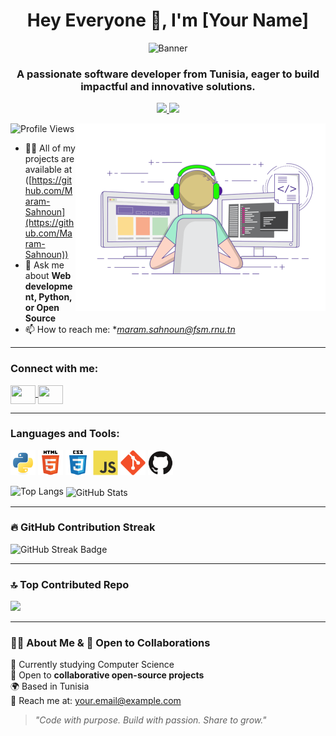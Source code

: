 <h1 align="center">Hey Everyone 👋, I'm [Your Name]</h1>

<div align="center">
  <img src="https://your-image-url.com/banner.png" alt="Banner" />
</div>

<h3 align="center">A passionate software developer from Tunisia, eager to build impactful and innovative solutions.</h3>

<p align="center">
  <a href="[https://github.com/your-github-username](https://github.com/Maram-Sahnoun)">
    <img src="https://img.shields.io/github/followers/Maram-Sahnoun?label=Follow&style=social" />
  </a>
  <a href="[https://linkedin.com/in/your-linkedin-id](https://www.linkedin.com/in/sahnoun-maram-397986373/)">
    <img src="https://img.shields.io/badge/LinkedIn-Your%20Name-blue?logo=linkedin&style=flat-square" />
  </a>
</p>

<img align="right" alt="Coding" width="400" src="https://raw.githubusercontent.com/devSouvik/devSouvik/master/gif3.gif">

<p align="left">
  <img src="https://komarev.com/ghpvc/?username=your-github-username&label=Profile%20views&color=0e75b6&style=flat" alt="Profile Views" />
</p>

- 👨‍💻 All of my projects are available at ([https://github.com/Maram-Sahnoun](https://github.com/Maram-Sahnoun))  
- 💬 Ask me about **Web development, Python, or Open Source**  
- 📫 How to reach me: **maram.sahnoun@fsm.rnu.tn*

---

<h3 align="left">Connect with me:</h3>
<p align="left">
  <a href="[https://linkedin.com/in/your-linkedin-id](https://www.linkedin.com/in/sahnoun-maram-397986373/)" target="blank">
    <img align="center" src="https://raw.githubusercontent.com/rahuldkjain/github-profile-readme-generator/master/src/images/icons/Social/linked-in-alt.svg" height="30" width="40" />
  </a>
  <a href="https://instagram.com/sahnoun_maram" target="blank">
    <img align="center" src="https://raw.githubusercontent.com/rahuldkjain/github-profile-readme-generator/master/src/images/icons/Social/instagram.svg" height="30" width="40" />
  </a>
</p>

---

<h3 align="left">Languages and Tools:</h3>
<p align="left">
  <img src="https://raw.githubusercontent.com/devicons/devicon/master/icons/python/python-original.svg" width="40" height="40"/>
  <img src="https://raw.githubusercontent.com/devicons/devicon/master/icons/html5/html5-original-wordmark.svg" width="40" height="40"/>
  <img src="https://raw.githubusercontent.com/devicons/devicon/master/icons/css3/css3-original-wordmark.svg" width="40" height="40"/>
  <img src="https://raw.githubusercontent.com/devicons/devicon/master/icons/javascript/javascript-original.svg" width="40" height="40"/>
  <img src="https://raw.githubusercontent.com/devicons/devicon/master/icons/git/git-original.svg" width="40" height="40"/>
  <img src="https://raw.githubusercontent.com/devicons/devicon/master/icons/github/github-original.svg" width="40" height="40"/>
</p>

<p><img align="left" src="https://github-readme-stats.vercel.app/api/top-langs?username=your-github-username&show_icons=true&locale=en&layout=compact&theme=vue&hide_border=true" alt="Top Langs" /></p>

<p>&nbsp;<img align="center" src="https://github-readme-stats.vercel.app/api?username=your-github-username&show_icons=true&locale=en&theme=vue&hide_border=true" alt="GitHub Stats" /></p>

---

### 🔥 GitHub Contribution Streak

![GitHub Streak Badge](https://img.shields.io/badge/GitHub%20Streak-Active-brightgreen?logo=github&style=for-the-badge)

---

### 🔝 Top Contributed Repo

![](https://github-contributor-stats.vercel.app/api?username=your-github-username&limit=5&theme=flat&combine_all_yearly_contributions=true)

---

### 👨‍💼 About Me & 🤝 Open to Collaborations

💼 Currently studying Computer Science  
🤝 Open to **collaborative open-source projects**  
🌍 Based in Tunisia  
📧 Reach me at: [your.email@example.com](mailto:maram.sahnoun@fsm.rnu.tn)

> *"Code with purpose. Build with passion. Share to grow."*
